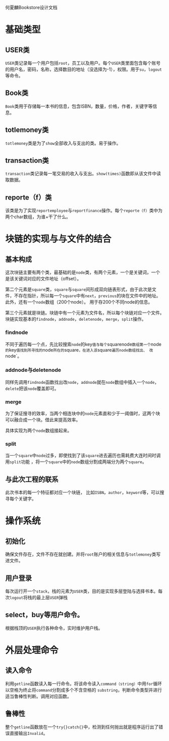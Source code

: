 何夏麟Bookstore设计文档



# 基础类型
  ## USER类
`USER`类记录每一个用户包括`root`，员工以及用户。每个`USER`类里面包含每个账号的用户名，密码，名称，选择数目的地址（没选择为-1），权限。用于`su`，`logout`等命令。
  ## Book类
`Book`类用于存储每一本书的信息，包含ISBN，数量，价格，作者，关键字等信息。
  ## totlemoney类
`totlemoney`类是为了`show`全部收入与支出的类。易于操作。
  ## transaction类
`transaction`类记录每一笔交易的收入与支出。`show(times)`函数即从该文件中读取数据。
  ## reporte（f）类
该类是为了实现`reportemployee`与`reportfinance`操作。每个`reporte（f）`类中为两个char数组，为谁+干了什么。

# 块链的实现与与文件的结合
 ## 基本构成
这次块链主要有两个类，最基础的是`node`类，有两个元素，一个是关键词，一个是该关键词对应的文件地址（offset）。

第二个元素是`square`类，`square`与`square`间形成双向链表形式，由于此次是文件，不存在指针，所以每一个`square`中有`next`，`previous`的块在文件中的地址。此外，还有一个`node`数组（200个node）。
用于存200个不同node的信息。

第三个元素就是块链。块链中有一个元素为文件名，所以每个块链对应一个文件。块链实现基本的`findnode`，`addnode`，`deletenode`，`merge`，`split`操作。
### findnode
不同于遍历每一个点，先比较搜索`node`的key`值与每个`squarenode`数组第一个`node`的`key`值找到所寻找的`node`所在的`square`，在进入该`square`遍历node数组找出、
改`node`。
### addnode与deletenode
同样先调用`findnode`函数找出改`node`，`addnode`就在`node`数组中插入一个`node`，`delete`把该`node`覆盖即可。
### merge
为了保证搜寻的效率，当两个相连块中的`node`元素直和少于一阈值时，这两个块可以融合成一个块。借此来提高效率。

具体实现为两个`node`数组接起来。
### split
当一个`square`中`node`过多，即使找到了该`square`进去遍历也需耗费大连时间时调用`split`功能
，将一个`square`中的`node`数组分割成两端分为两个`square`。

## 与此次工程的联系
此次书本的每一个特征都对应一个块链， 比如`ISBN`，`author`，`keyword`等，可以搜寻每个关键字。

# 操作系统
## 初始化
确保文件存在，文件不存在就创建。并将`root`账户的相关信息与`totlemoney`类写进文件。
## 用户登录
每次运行开一个`stack`，栈的元素为`USER`类，目的是实现多层登陆与选择书本。每次`logout`将栈的最上层`USER`弹栈
## select，buy等用户命令。
根据栈顶的`USER`执行各种命令，实时维护用户栈。


# 外层处理命令
## 读入命令
利用`getline`函数读入每一行命令。将该命令读入`command（string）`中用`for`循环以空格为终止将`command`分割成多个不含空格的
`substring`，判断命令类型并进行适当鲁棒性判断。调用对应函数。
## 鲁棒性
整个`getline`函数放在一个`try{}catch{}`中，检测到任何抛出就是程序运行出了错误直接输出`Invalid`。